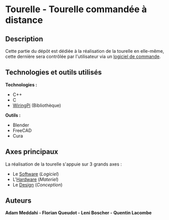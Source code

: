 # Tourelle - Tourelle commandée à distance
## Description
Cette partie du dépôt est dédiée à la réalisation de la tourelle en elle-même, cette dernière sera contrôlée par l'utilisateur via un [logiciel de commande](../Logiciel).
## Technologies et outils utilisés
__Technologies :__
* C++
* C
* [WiringPi](http://wiringpi.com) (Bibliothèque)

__Outils :__
* Blender
* FreeCAD
* Cura

## Axes principaux
La réalisation de la tourelle s'appuie sur 3 grands axes :
* Le [Software](Software) (*Logiciel*)
* L'[Hardware](Hardware) (*Materiel*)
* Le [Design](Design) (*Conception*)

## Auteurs
__Adam Meddahi - Florian Queudot - Leni Boscher - Quentin Lacombe__
